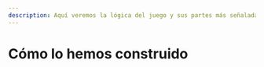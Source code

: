 ```yaml
---
description: Aquí veremos la lógica del juego y sus partes más señaladas
---
```


# Cómo lo hemos construido

